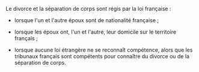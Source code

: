   
 Le divorce et la séparation de corps sont régis par la loi française :  

  
 - lorsque l'un et l'autre époux sont de nationalité française ;  

  
 - lorsque les époux ont, l'un et l'autre, leur domicile sur le territoire français ;  

  
 - lorsque aucune loi étrangère ne se reconnaît compétence, alors que les tribunaux français sont compétents pour connaître du divorce ou de la séparation de corps.  
